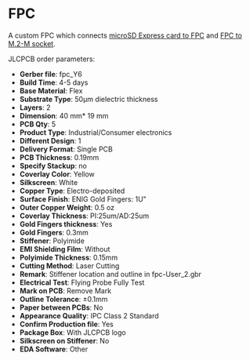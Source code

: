 # FPC

A custom FPC which connects
[microSD Express card to FPC](../usdex_card-to-fpc/README.md) and
[FPC to M.2-M socket](../fpc-to-m2_m_socket/README.md).

JLCPCB order parameters:

- **Gerber file**: fpc_Y6
- **Build Time**: 4-5 days
- **Base Material**: Flex
- **Substrate Type**: 50μm dielectric thickness
- **Layers**: 2
- **Dimension**: 40 mm* 19 mm
- **PCB Qty**: 5
- **Product Type**: Industrial/Consumer electronics
- **Different Design**: 1
- **Delivery Format**: Single PCB
- **PCB Thickness**: 0.19mm
- **Specify Stackup**: no
- **Coverlay Color**: Yellow
- **Silkscreen**: White
- **Copper Type**: Electro-deposited
- **Surface Finish**: ENIG Gold Fingers: 1U"
- **Outer Copper Weight**: 0.5 oz
- **Coverlay Thickness**: PI:25um/AD:25um
- **Gold Fingers thickness**: Yes
- **Gold Fingers**: 0.3mm
- **Stiffener**: Polyimide
- **EMI Shielding Film**: Without
- **Polyimide Thickness**: 0.15mm
- **Cutting Method**: Laser Cutting
- **Remark**: Stiffener location and outline in fpc-User_2.gbr
- **Electrical Test**: Flying Probe Fully Test
- **Mark on PCB**: Remove Mark
- **Outline Tolerance**: ±0.1mm
- **Paper between PCBs**: No
- **Appearance Quality**: IPC Class 2 Standard
- **Confirm Production file**: Yes
- **Package Box**: With JLCPCB logo
- **Silkscreen on Stiffener**: No
- **EDA Software**: Other

